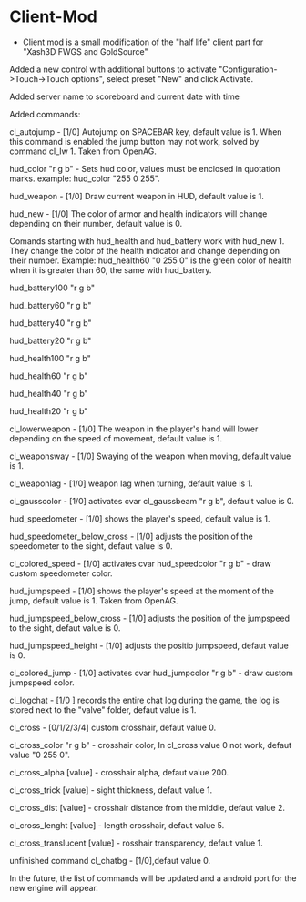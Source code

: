 # Client-Mod

* Client mod is a small modification of the "half life" client part for "Xash3D FWGS and GoldSource"
 
Added a new control with additional buttons to activate "Configuration->Touch->Touch options", select preset "New" and click Activate.

Added server name to scoreboard and current date with time
 
Added commands:
  
cl_autojump - [1/0] Autojump on SPACEBAR key, default value is 1.
When this command is enabled the jump button may not work, solved by command cl_lw 1. Taken from OpenAG.
  
hud_color "r g b" - Sets hud color, values must be enclosed in quotation marks. example: hud_color "255 0 255".

hud_weapon - [1/0] Draw current weapon in HUD, default value is 1.

hud_new - [1/0] The color of armor and health indicators will change depending on their number, default value is 0.

Comands starting with hud_health and hud_battery work with hud_new 1. They change the color of the health indicator and change depending on their number. Example: hud_health60 "0 255 0" is the green color of health when it is greater than 60, the same with hud_battery.

  hud_battery100 "r g b"
  
  hud_battery60 "r g b"
  
  hud_battery40 "r g b"

  hud_battery20 "r g b"
  
  hud_health100 "r g b"

  hud_health60 "r g b"
 
  hud_health40 "r g b"
 
  hud_health20 "r g b"

cl_lowerweapon - [1/0] The weapon in the player's hand will lower depending on the speed of movement, default value is 1.

cl_weaponsway - [1/0] Swaying of the weapon when moving, default value is 1.

cl_weaponlag - [1/0] weapon lag when turning, default value is 1.

cl_gausscolor - [1/0] activates cvar cl_gaussbeam "r g b", default value is 0.

hud_speedometer - [1/0] shows the player's speed, default value is 1. 

hud_speedometer_below_cross - [1/0] adjusts the position of the speedometer to the sight, defaut value is 0.

cl_colored_speed - [1/0] activates cvar hud_speedcolor "r g b" - draw custom speedometer color.

hud_jumpspeed - [1/0] shows the player's speed at the moment of the jump, default value is 1. Taken from OpenAG.

hud_jumpspeed_below_cross - [1/0] adjusts the position of the jumpspeed to the sight, defaut value is 0.

hud_jumpspeed_height - [1/0] adjusts the positio jumpspeed, defaut value is 0.

cl_colored_jump - [1/0] activates cvar hud_jumpcolor "r g b" - draw custom jumpspeed color.

cl_logchat - [1/0 ] records the entire chat log during the game, the log is stored next to the "valve" folder, defaut value is 1.

cl_cross - [0/1/2/3/4] custom crosshair, defaut value 0.

cl_cross_color "r g b" - crosshair color, In cl_cross value 0 not work, defaut value "0 255 0".

cl_cross_alpha [value] - crosshair alpha, defaut value 200.

cl_cross_trick [value] - sight thickness, defaut value 1.

cl_cross_dist [value] - crosshair distance from the middle, defaut value 2.

cl_cross_lenght [value] - length crosshair, defaut value 5.

cl_cross_translucent [value] - rosshair transparency, defaut value 1.

unfinished command cl_chatbg - [1/0],defaut value 0.

In the future, the list of commands will be updated and a android port for the new engine will appear.
